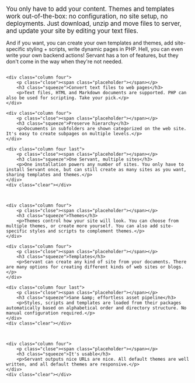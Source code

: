 
<div class="intro">
	<p><big>You only have to add your content. Themes and templates work out-of-the-box: no configuration, no site setup, no deployments. Just download, unzip and move files to server, and update your site by editing your text files.</big></p>
	<p>And if you want, you can create your own templates and themes, add site-specific styling + scripts, write dynamic pages in PHP. Hell, you can even write your own backend actions! Servant has a ton of features, but they don't come in the way when they're not needed.</p>
</div>



<div class="columns">



	<div class="column four">
		<p class="close"><span class="placeholder"></span></p>
		<h3 class="squeeze">Convert text files to web pages</h3>
		<p>Text files, HTML and Markdown documents are supported. PHP can also be used for scripting. Take your pick.</p>
	</div>

	<div class="column four">
		<p class="close"><span class="placeholder"></span></p>
		<h3 class="squeeze">Preserve hierarchy</h3>
		<p>Documents in subfolders are shown categorized on the web site. It's easy to create subpages on multiple levels.</p>
	</div>

	<div class="column four last">
		<p class="close"><span class="placeholder"></span></p>
		<h3 class="squeeze">One Servant, multiple sites</h3>
		<p>One installation powers any number of sites. You only have to install Servant once, but can still create as many sites as you want, sharing templates and themes.</p>
	</div>
	<div class="clear"></div>



	<div class="column four">
		<p class="close"><span class="placeholder"></span></p>
		<h3 class="squeeze">Themes</h3>
		<p>Themes control how your site will look. You can choose from multiple themes, or create more yourself. You can also add site-specific styles and scripts to complement themes.</p>
	</div>

	<div class="column four">
		<p class="close"><span class="placeholder"></span></p>
		<h3 class="squeeze">Templates</h3>
		<p>Servant can create any kind of site from your documents. There are many options for creating different kinds of web sites or blogs.</p>
	</div>

	<div class="column four last">
		<p class="close"><span class="placeholder"></span></p>
		<h3 class="squeeze">Sane &amp; effortless asset pipeline</h3>
		<p>Styles, scripts and templates are loaded from their packages automatically based on alphabetical order and directory structure. No manual configuration required.</p>
	</div>
	<div class="clear"></div>



	<div class="column four">
		<p class="close"><span class="placeholder"></span></p>
		<h3 class="squeeze">It's usable</h3>
		<p>Servant outputs nice URLs are nice. All default themes are well written, and all default themes are responsive.</p>
	</div>
	<div class="clear"></div>



</div>
